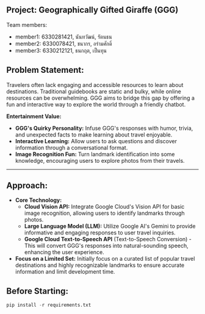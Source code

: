 ## **Project: Geographically Gifted Giraffe (GGG)**

Team members:

-   member1: 6330281421, นันทวัฒน์, รัตนธน
-   member2: 6330078421, ชนากร, อร่ามศักดิ์
-   member3: 6330212121, ธนกฤต, เป็นทุน

## **Problem Statement:**

Travelers often lack engaging and accessible resources to learn about destinations. Traditional guidebooks are static and bulky, while online resources can be overwhelming. GGG aims to bridge this gap by offering a fun and interactive way to explore the world through a friendly chatbot.

**Entertainment Value:**

-   **GGG's Quirky Personality:** Infuse GGG's responses with humor, trivia, and unexpected facts to make learning about travel enjoyable.
-   **Interactive Learning:** Allow users to ask questions and discover information through a conversational format.
-   **Image Recognition Fun:** Turn landmark identification into some knowledge, encouraging users to explore photos from their travels.

---

## **Approach:**

-   **Core Technology:**
    -   **Cloud Vision API:** Integrate Google Cloud's Vision API for basic image recognition, allowing users to identify landmarks through photos.
    -   **Large Language Model (LLM):** Utilize Google AI's Gemini to provide informative and engaging responses to user travel inquiries.
    -   **Google Cloud Text-to-Speech API** (Text-to-Speech Conversion) - This will convert GGG's responses into natural-sounding speech, enhancing the user experience.
-   **Focus on a Limited Set:** Initially focus on a curated list of popular travel destinations and highly recognizable landmarks to ensure accurate information and limit development time.

## Before Starting:

```python
pip install -r requirements.txt
```
